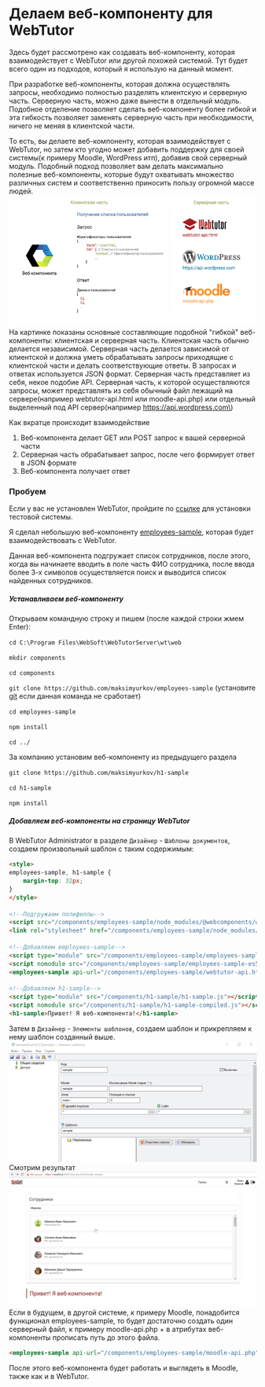 # Делаем веб-компоненту для WebTutor

Здесь будет рассмотрено как создавать веб-компоненту, которая взаимодействует с WebTutor или другой похожей системой. Тут будет всего один из подходов, который я использую на данный момент.

При разработке веб-компоненты, которая должна осуществлять запросы, необходимо полностью разделять клиентскую и серверную часть. Серверную часть, можно даже вынести в отдельный модуль. Подобное отделение позволяет сделать веб-компоненту более гибкой и эта гибкость позволяет заменять серверную часть при необходимости, ничего не меняя в клиентской части.

То есть, вы делаете веб-компоненту, которая взаимодействует с WebTutor, но затем кто угодно может добавить поддержку для своей системы\(к примеру Moodle, WordPress итп\), добавив свой серверный модуль. Подобный подход позволяет вам делать максимально полезные веб-компоненты, которые будут охватывать множество различных систем и соответственно приносить пользу огромной массе людей. ![](/Development/MakeWebComponentForWebTutor/1.jpg)На картинке показаны основные составляющие подобной "гибкой" веб-компоненты: клиентская и серверная часть. Клиентская часть обычно делается независимой. Серверная часть делается зависимой от клиентской и должна уметь обрабатывать запросы приходящие с клиентской части и делать соответствующие ответы. В запросах и ответах используется JSON формат. Серверная часть представляет из себя, некое подобие API. Серверная часть, к которой осуществляются запросы, может представлять из себя обычный файл лежащий на сервере\(например webtutor-api.html или moodle-api.php\) или отдельный выделенный под API сервер\(например https://api.wordpress.com\)

Как вкратце происходит взаимодействие

1. Веб-компонента делает GET или POST запрос к вашей серверной части
2. Серверная часть обрабатывает запрос, после чего формирует ответ в JSON формате
3. Веб-компонента получает ответ

### Пробуем

Если у вас не установлен WebTutor, пройдите по [ссылке](/TestSystem/README.md) для установки тестовой системы.

Я сделал небольшую веб-компоненту [employees-sample](https://github.com/maksimyurkov/employees-sample), которая будет взаимодействовать с WebTutor.

Данная веб-компонента подгружает список сотрудников, после этого, когда вы начинаете вводить в поле часть ФИО сотрудника, после ввода более 3-х символов осуществляется поиск и выводится список найденных сотрудников.

##### Устанавливаем веб-компоненту

Открываем командную строку и пишем \(после каждой строки жмем Enter\):

`cd C:\Program Files\WebSoft\WebTutorServer\wt\web`

`mkdir components`

`cd components`

`git clone https://github.com/maksimyurkov/employees-sample` \(установите [git](https://git-scm.com/downloads) если данная команда не сработает\)

`cd employees-sample`

`npm install`

`cd ../`

За компанию установим веб-компоненту из предыдущего раздела

`git clone https://github.com/maksimyurkov/h1-sample`

`cd h1-sample`

`npm install`

##### Добавляем веб-компоненты на страницу WebTutor

В WebTutor Administrator в разделе `Дизайнер` - `Шаблоны документов`, создаем произвольный шаблон с таким содержимым:

```html
<style>
employees-sample, h1-sample {
    margin-top: 32px;
}
</style>

<!--Подгружаем полифиллы-->
<script src="/components/employees-sample/node_modules/@webcomponents/webcomponentsjs/webcomponents-lite.js"></script>
<link rel="stylesheet" href="/components/employees-sample/node_modules/cleanslate/cleanslate.css">

<!--Добавляем employees-sample-->
<script type="module" src="/components/employees-sample/employees-sample-es6.js"></script>
<script nomodule src="/components/employees-sample/employees-sample-es5.js"></script>
<employees-sample api-url="/components/employees-sample/webtutor-api.html" default-avatar-url="/components/employees-sample/default-avatar.jpg"></employees-sample>

<!--Добавляем h1-sample-->
<script type="module" src="/components/h1-sample/h1-sample.js"></script>
<script nomodule src="/components/h1-sample/h1-sample-compiled.js"></script>
<h1-sample>Привет! Я веб-компонента!</h1-sample>
```

Затем в `Дизайнер` - `Элементы шаблонов`, создаем шаблон и прикрепляем к нему шаблон созданный выше.  
![](/Development/MakeWebComponentForWebTutor/2.jpg)Смотрим результат  
![](/Development/MakeWebComponentForWebTutor/3.jpg)Если в будущем, в другой системе, к примеру Moodle, понадобится функционал employees-sample, то будет достаточно создать один серверный файл, к примеру moodle-api.php + в атрибутах веб-компоненты прописать путь до этого файла.

```html
<employees-sample api-url="/components/employees-sample/moodle-api.php" default-avatar-url="/components/employees-sample/default-avatar.jpg"></employees-sample>
```

После этого веб-компонента будет работать и выглядеть в Moodle, также как и в WebTutor.

